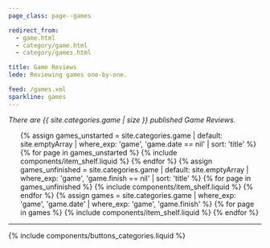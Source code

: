 ```yaml
---
page_class: page--games

redirect_from:
  - game.html
  - category/game.html
  - category/games.html

title: Game Reviews
lede: Reviewing games one-by-one.

feed: /games.xml
sparkline: games
---
```


*There are {{ site.categories.game | size }} published Game Reviews.*

<div class="h-feed" id="books">
        <ol class="shelf" role="list">
        {% assign games_unstarted = site.categories.game | default: site.emptyArray | where_exp: 'game', 'game.date == nil' | sort: 'title' %}
        {% for page in games_unstarted %}
            {% include components/item_shelf.liquid %}
        {% endfor %}
        {% assign games_unfinished = site.categories.game | default: site.emptyArray | where_exp: 'game', 'game.finish == nil' | sort: 'title' %}
        {% for page in games_unfinished %}
            {% include components/item_shelf.liquid %}
        {% endfor %}
        {% assign games = site.categories.game | where_exp: 'game', 'game.date' | where_exp: 'game', 'game.finish' %}
        {% for page in games %}
            {% include components/item_shelf.liquid %}
        {% endfor %}
    </ol>
</div>

--------

{% include components/buttons_categories.liquid %}
